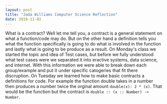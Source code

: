```yaml
---
layout: post
title: "Jada Williams Computer Science Reflection"
date: 2018-11-02
---
```


What is a contract? Well let me tell you, a contract is a general statement on what a function/code may do. But on the other hand a definition tells you what the function specifically is going to do what is involved in the function and lastly what is going to be produce as a result. On Monday's class we started the topic and idea of Test cases, but before we fully understood what test cases were we separated it into eractive systems, data science, and internet. With this information we were able to break down each group/example and put it under specific catogeries that fit there discruption. On Tuesday we learned how to make basic contracts a definitions for code. For example the function double takes in a number then produces a number twice the orginal amount  ```double(x): 2 * (x)```. That would be the function but the contract is ```double :: (x :: Number) -> Number```. 
